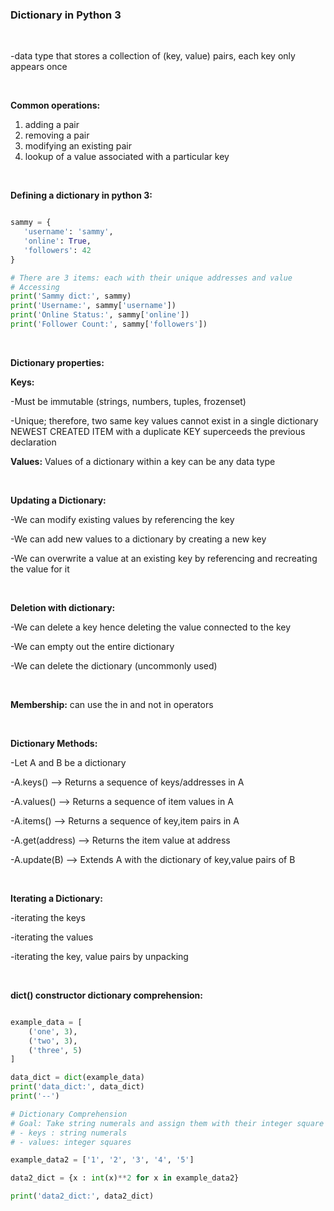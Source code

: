 ### Dictionary in Python 3

</br>

-data type that stores a collection of (key, value) pairs, each key only appears once

</br>

**Common operations:**
 1. adding a pair
 2. removing a pair 
 3. modifying an existing pair
 4. lookup of a value associated with a particular key

 </br>
 
**Defining a dictionary in python 3:**
 
 ```python 
 
sammy = {
    'username': 'sammy',
    'online': True,
    'followers': 42
}

# There are 3 items: each with their unique addresses and value
# Accessing
print('Sammy dict:', sammy)
print('Username:', sammy['username'])
print('Online Status:', sammy['online'])
print('Follower Count:', sammy['followers'])

```
</br>

**Dictionary properties:**

   **Keys:** 

   -Must be immutable (strings, numbers, tuples, frozenset)

   -Unique; therefore, two same key values cannot exist in a single dictionary
   NEWEST CREATED ITEM with a duplicate KEY superceeds the previous declaration

   **Values:** Values of a dictionary within a key can be any data type

   </br>

**Updating a Dictionary:** 

-We can modify existing values by referencing the key

-We can add new values to a dictionary by creating a new key

-We can overwrite a value at an existing key by referencing and recreating the value for it

</br>

**Deletion with dictionary:** 

-We can delete a key hence deleting the value connected to the key

-We can empty out the entire dictionary

-We can delete the dictionary (uncommonly used)

</br>

**Membership:** can use the in and not in operators 

</br>

**Dictionary Methods:**

-Let A and B be a dictionary

-A.keys() –> Returns a sequence of keys/addresses in A

-A.values() –> Returns a sequence of item values in A

-A.items() –> Returns a sequence of key,item pairs in A

-A.get(address) –> Returns the item value at address

-A.update(B) –> Extends A with the dictionary of key,value pairs of B

</br>

**Iterating a Dictionary:**

-iterating the keys

-iterating the values

-iterating the key, value pairs by unpacking

</br>

**dict() constructor dictionary comprehension:**

```python

example_data = [
    ('one', 3),
    ('two', 3),
    ('three', 5)
]

data_dict = dict(example_data)
print('data_dict:', data_dict)
print('--')

# Dictionary Comprehension
# Goal: Take string numerals and assign them with their integer square
# - keys : string numerals
# - values: integer squares

example_data2 = ['1', '2', '3', '4', '5']

data2_dict = {x : int(x)**2 for x in example_data2}

print('data2_dict:', data2_dict)
```









  
  
  
